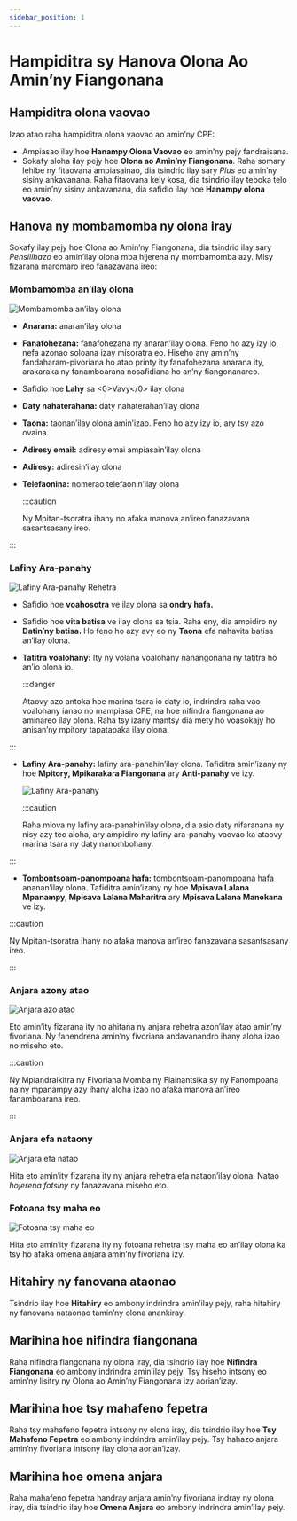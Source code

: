 ```yaml
---
sidebar_position: 1
---
```


# Hampiditra sy Hanova Olona Ao Amin’ny Fiangonana

## Hampiditra olona vaovao

Izao atao raha hampiditra olona vaovao ao amin’ny CPE:

- Ampiasao ilay hoe **Hanampy Olona Vaovao** eo amin’ny pejy fandraisana.
- Sokafy aloha ilay pejy hoe **Olona ao Amin’ny Fiangonana**. Raha somary lehibe ny fitaovana ampiasainao, dia tsindrio ilay sary _Plus_ eo amin’ny sisiny ankavanana. Raha fitaovana kely kosa, dia tsindrio ilay teboka telo eo amin’ny sisiny ankavanana, dia safidio ilay hoe **Hanampy olona vaovao.**

## Hanova ny mombamomba ny olona iray

Sokafy ilay pejy hoe Olona ao Amin’ny Fiangonana, dia tsindrio ilay sary _Pensilihazo_ eo amin’ilay olona mba hijerena ny mombamomba azy. Misy fizarana maromaro ireo fanazavana ireo:

### Mombamomba an’ilay olona

![Mombamomba an’ilay olona](./person_basic.png)

- **Anarana:** anaran’ilay olona
- **Fanafohezana:** fanafohezana ny anaran’ilay olona. Feno ho azy izy io, nefa azonao soloana izay misoratra eo. Hiseho any amin’ny fandaharam-pivoriana ho atao printy ity fanafohezana anarana ity, arakaraka ny fanamboarana nosafidiana ho an’ny fiangonanareo.
- Safidio hoe **Lahy** sa <0>Vavy</0> ilay olona
- **Daty nahaterahana:** daty nahaterahan’ilay olona
- **Taona:** taonan’ilay olona amin’izao. Feno ho azy izy io, ary tsy azo ovaina.
- **Adiresy email:** adiresy emai ampiasain’ilay olona
- **Adiresy:** adiresin’ilay olona
- **Telefaonina:** nomerao telefaonin’ilay olona

  :::caution

  Ny Mpitan-tsoratra ihany no afaka manova an’ireo fanazavana sasantsasany ireo.


:::

### Lafiny Ara-panahy

![Lafiny Ara-panahy Rehetra](./person_spiritual_status_main.png)

- Safidio hoe **voahosotra** ve ilay olona sa **ondry hafa.**
- Safidio hoe **vita batisa** ve ilay olona sa tsia. Raha eny, dia ampidiro ny **Datin’ny batisa.** Ho feno ho azy avy eo ny **Taona** efa nahavita batisa an’ilay olona.
- **Tatitra voalohany:** Ity ny volana voalohany nanangonana ny tatitra ho an’io olona io.

  :::danger

  Ataovy azo antoka hoe marina tsara io daty io, indrindra raha vao voalohany ianao no mampiasa CPE, na hoe nifindra fiangonana ao aminareo ilay olona. Raha tsy izany mantsy dia mety ho voasokajy ho anisan’ny mpitory tapatapaka ilay olona.


:::

- **Lafiny Ara-panahy:** lafiny ara-panahin’ilay olona. Tafiditra amin’izany ny hoe **Mpitory, Mpikarakara Fiangonana** ary **Anti-panahy** ve izy.

  ![Lafiny Ara-panahy](./person_spiritual_status.png)

  :::caution

  Raha miova ny lafiny ara-panahin’ilay olona, dia asio daty nifaranana ny nisy azy teo aloha, ary ampidiro ny lafiny ara-panahy vaovao ka ataovy marina tsara ny daty nanombohany.


:::

- **Tombontsoam-panompoana hafa:** tombontsoam-panompoana hafa ananan’ilay olona. Tafiditra amin’izany ny hoe **Mpisava Lalana Mpanampy, Mpisava Lalana Maharitra** ary **Mpisava Lalana Manokana** ve izy.

:::caution

Ny Mpitan-tsoratra ihany no afaka manova an’ireo fanazavana sasantsasany ireo.

:::

### Anjara azony atao

![Anjara azo atao](./person_assignments.png)

Eto amin’ity fizarana ity no ahitana ny anjara rehetra azon’ilay atao amin’ny fivoriana. Ny fanendrena amin’ny fivoriana andavanandro ihany aloha izao no miseho eto.

:::caution

Ny Mpiandraikitra ny Fivoriana Momba ny Fiainantsika sy ny Fanompoana na ny mpanampy azy ihany aloha izao no afaka manova an’ireo fanamboarana ireo.

:::

### Anjara efa nataony

![Anjara efa natao](./person_assignments_history.png)

Hita eto amin’ity fizarana ity ny anjara rehetra efa nataon’ilay olona. Natao _hojerena fotsiny_ ny fanazavana miseho eto.

### Fotoana tsy maha eo

![Fotoana tsy maha eo](./person_time_away.png)

Hita eto amin’ity fizarana ity ny fotoana rehetra tsy maha eo an’ilay olona ka tsy ho afaka omena anjara amin’ny fivoriana izy.

## Hitahiry ny fanovana ataonao

Tsindrio ilay hoe **Hitahiry** eo ambony indrindra amin’ilay pejy, raha hitahiry ny fanovana nataonao tamin’ny olona anankiray.

## Marihina hoe nifindra fiangonana

Raha nifindra fiangonana ny olona iray, dia tsindrio ilay hoe **Nifindra Fiangonana** eo ambony indrindra amin’ilay pejy. Tsy hiseho intsony eo amin’ny lisitry ny Olona ao Amin’ny Fiangonana izy aorian’izay.

## Marihina hoe tsy mahafeno fepetra

Raha tsy mahafeno fepetra intsony ny olona iray, dia tsindrio ilay hoe **Tsy Mahafeno Fepetra** eo ambony indrindra amin’ilay pejy. Tsy hahazo anjara amin’ny fivoriana intsony ilay olona aorian’izay.

## Marihina hoe omena anjara

Raha mahafeno fepetra handray anjara amin’ny fivoriana indray ny olona iray, dia tsindrio ilay hoe **Omena Anjara** eo ambony indrindra amin’ilay pejy.

